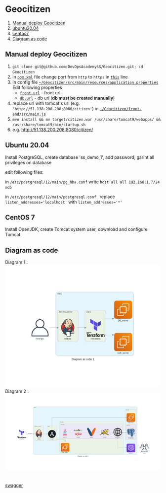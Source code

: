 # Geocitizen

1. [Manual deploy Geocitizen](#manual_deploy_geocitizen)
2. [ubuntu20.04](#ubuntu20.04)
3. [centos7](#centos7)
4. [Diagram as code](#diagram_as_code)

## Manual deploy Geocitizen <a name="manual_deploy_geocitizen"></a>


1) `git clone git@github.com:DevOpsAcademySS/Geocitizen.git; cd Geocitizen`
1) in [`pom.xml`](https://git.io/JuGgS) file change port from `http` to `https` in [`this`](https://git.io/JuGgS) line
1) in config file [`~/Geocitizen/src/main/resources/application.properties`](https://git.io/JuGlO)
	Edit following properties
	 * [`front.url`](https://git.io/JuGWH) - front url
	 * [`db.url`](https://git.io/JuGWA) - db uri (__db must be created manually__)
1) replace url with tomcat's url (e.g. `'http://51.138.200.208:8080/citizen'`) in [`~/Geocitizen/front-end/src/main.js`](https://git.io/JuGlP)
1) `mvn install && mv target/citizen.war /usr/share/tomcat9/webapps/ && /usr/share/tomcat9/bin/startup.sh`
1) e.g. <http://51.138.200.208:8080/citizen/>


## Ubuntu 20.04 <a name="ubuntu20.04"></a>


Install PostgreSQL, create database 'ss_demo_1', add password, garint all privileges on database

edit following files:
    
in `/etc/postgresql/12/main/pg_hba.conf` write `host all all 192.168.1.7/24 md5`

in `/etc/postgresql/12/main/postgresql.conf ` replace `listen_addresses='localhost'` with `listen_addresses='*'`

## CentOS 7 <a name="centos7"></a>


Install OpenJDK, create Tomcat system user, download and configure Tomcat

## Diagram as code <a name="diagram_as_code"></a>


Diagram 1 :
![diagram_as_code_1](diagram_as_code_1.png)
Diagram  2 :
![diagram_as_code_2](diagram_as_code_2.png)
#
    
[swagger](http://51.138.200.208:8080/citizen/swagger-ui.html)


